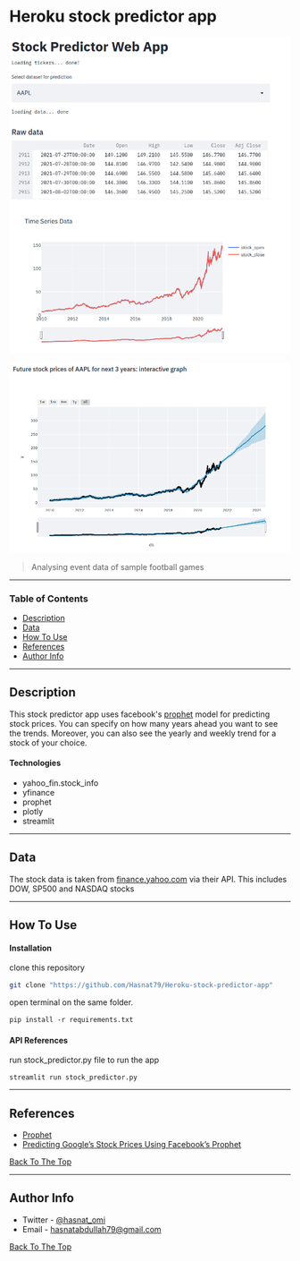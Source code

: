 # Heroku stock predictor app


![Project Image](./Images/image_1.png)

![Project Image](./Images/image_3.png)


> Analysing event data of sample football games
---

### Table of Contents

- [Description](#description)
- [Data](#data)
- [How To Use](#how-to-use)
- [References](#references)
- [Author Info](#author-info)
---
## Description
This stock predictor app uses facebook's [prophet](https://facebook.github.io/prophet/) model for predicting stock prices. You can specify on how many years ahead you want to see the trends. Moreover, you can also see the yearly and weekly trend for a stock of your choice.

#### Technologies
- yahoo_fin.stock_info
- yfinance
- prophet
- plotly 
- streamlit

---
## Data
The stock data is taken from [finance.yahoo.com](https://finance.yahoo.com/) via their API. This includes DOW, SP500 and NASDAQ stocks


---
## How To Use
#### Installation

clone this repository

```bash
git clone "https://github.com/Hasnat79/Heroku-stock-predictor-app" 
```


open terminal on the same folder.

```ps
pip install -r requirements.txt
```

#### API References

run stock_predictor.py file to run the app

```
streamlit run stock_predictor.py
```


---
## References 
- [Prophet](https://facebook.github.io/prophet/)
- [Predicting Google’s Stock Prices Using Facebook’s Prophet](https://medium.com/mlearning-ai/predicting-googles-stock-prices-using-facebook-s-prophet-4829c83a8590)

[Back To The Top](#heroku-stock-predictor-app)

---
## Author Info

- Twitter - [@hasnat_omi](https://twitter.com/hasnat_omi)
- Email - [hasnatabdullah79@gmail.com](hasnatabdullah79@gmail.com)

[Back To The Top](#heroku-stock-predictor-app)





